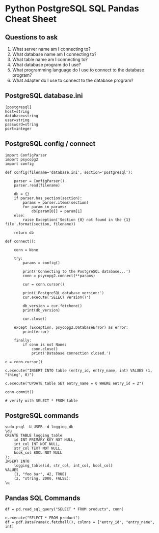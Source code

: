 # Python PostgreSQL SQL Pandas Cheat Sheet

## Questions to ask
1. What server name am I connecting to?
2. What database name am I connecting to?
3. What table name am I connecting to?
4. What database program do I use?
5. What programming language do I use to connect to the database program?
6. What adapter do I use to connect to the database program?

## PostgreSQL database.ini
```
[postgresql]
host=string
database=string
user=string
password=string
port=integer
```

## PostgreSQL config / connect
```
import ConfigParser
import psycopg2
import config

def config(filename='database.ini', section='postgresql'):

    parser = ConfigParser()
    parser.read(filename)

    db = {}
    if parser.has_section(section):
        params = parser.items(section)
        for param in params:
            db[param[0]] = param[1]
    else:
        raise Exception('Section {0} not found in the {1} file'.format(section, filename))

    return db

def connect():

    conn = None

    try:
        params = config()

        print('Connecting to the PostgreSQL database...')
        conn = psycopg2.connect(**params)

        cur = conn.cursor()

        print('PostgreSQL database version:')
        cur.execute('SELECT version()')

        db_version = cur.fetchone()
        print(db_version)

        cur.close()

    except (Exception, psycopg2.DatabaseError) as error:
        print(error)

    finally:
        if conn is not None:
            conn.close()
            print('Database connection closed.')

c = conn.cursor()

c.execute("INSERT INTO table (entry_id, entry_name, int) VALUES (1, "thing", 0)")

c.execute("UPDATE table SET entry_name = 0 WHERE entry_id = 2")

conn.commit()

# verify with SELECT * FROM table

```

## PostgreSQL commands

```console
sudo psql -U USER -d logging_db
\du
CREATE TABLE logging_table
    id INT PRIMARY KEY NOT NULL,
    int_col INT NOT NULL,
    str_col TEXT NOT NULL,
    book_col BOOL NOT NULL
);
INSERT INTO
    logging_table(id, str_col, int_col, bool_col)
VALUES
    (1, "foo bar", 42, TRUE)
    (2, "string, 2000, FALSE):
\q
```

## Pandas SQL Commands
```console
df = pd.read_sql_query("SELECT * FROM products", conn)

c.execute("SELECT * FROM product")
df = pdf.DataFrame(c.fetchall(), colmns = ["entry_id", "entry_name", int]



